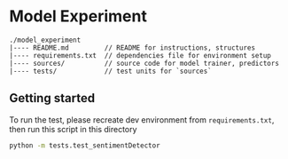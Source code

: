 # Model Experiment
```
./model_experiment
|---- README.md         // README for instructions, structures
|---- requirements.txt  // dependencies file for environment setup
|---- sources/          // source code for model trainer, predictors
|---- tests/            // test units for `sources`
```

## Getting started

To run the test, please recreate dev environment from `requirements.txt`, then run this script in this directory

```bash
python -m tests.test_sentimentDetector
```